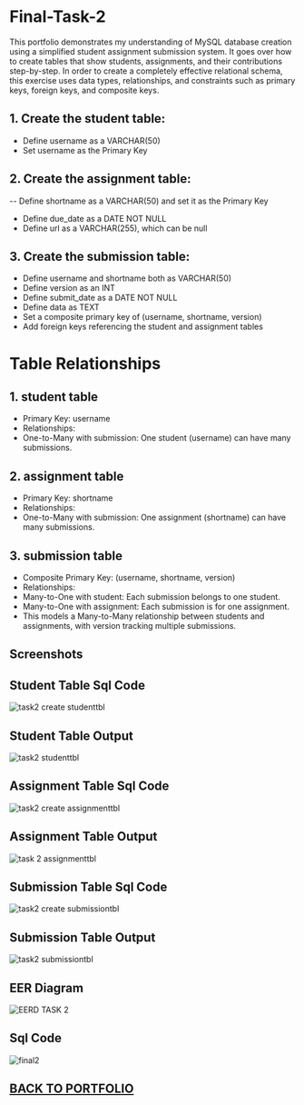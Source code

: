 # Final-Task-2

This portfolio demonstrates my understanding of MySQL database creation using a simplified student assignment submission system. It goes over how to create tables that show students, assignments, and their contributions step-by-step. In order to create a completely effective relational schema, this exercise uses data types, relationships, and constraints such as primary keys, foreign keys, and composite keys.

## 1. Create the student table:
- Define username as a VARCHAR(50)
- Set username as the Primary Key

## 2. Create the assignment table:
-- Define shortname as a VARCHAR(50) and set it as the Primary Key
- Define due_date as a DATE NOT NULL
- Define url as a VARCHAR(255), which can be null

## 3. Create the submission table:
- Define username and shortname both as VARCHAR(50)
- Define version as an INT
- Define submit_date as a DATE NOT NULL
- Define data as TEXT
- Set a composite primary key of (username, shortname, version)
- Add foreign keys referencing the student and assignment tables

# Table Relationships

## 1. student table
- Primary Key: username
- Relationships:
- One-to-Many with submission: One student (username) can have many submissions.

## 2. assignment table
- Primary Key: shortname
- Relationships:
- One-to-Many with submission: One assignment (shortname) can have many submissions.

## 3. submission table
- Composite Primary Key: (username, shortname, version)
- Relationships:
- Many-to-One with student: Each submission belongs to one student.
- Many-to-One with assignment: Each submission is for one assignment.
- This models a Many-to-Many relationship between students and assignments, with version tracking multiple submissions.


## Screenshots

## Student Table Sql Code 
![task2 create studenttbl](https://github.com/user-attachments/assets/5818ba5e-3541-418e-a28e-a78ad4be563c)
 
## Student Table Output
![task2 studenttbl](https://github.com/user-attachments/assets/1b6f5b9c-dbaf-4e20-8ee6-9338919f16ed)



## Assignment Table Sql Code  
![task2 create assignmenttbl](https://github.com/user-attachments/assets/353096d5-d488-4eae-b517-1958501d888d)
## Assignment Table Output
![task 2 assignmenttbl](https://github.com/user-attachments/assets/0292fb00-2c55-4300-8f90-24d9d62c3848)



## Submission Table Sql Code  
![task2 create submissiontbl](https://github.com/user-attachments/assets/9700303e-3940-434a-aa11-2577712a557c)
## Submission Table Output
![task2 submissiontbl](https://github.com/user-attachments/assets/28fe66a3-d24d-4112-b95d-6a8e12c9d257)


## EER Diagram 
![EERD TASK 2](https://github.com/user-attachments/assets/b8aa8cc0-bc89-41e3-a5c9-d9dfc2da7f96)


## Sql Code 
![final2](https://github.com/user-attachments/assets/f61d8dde-263d-401c-a10a-3b43c96bb6a6)

## [BACK TO PORTFOLIO](https://tatinzzz.github.io/EDM-Portfolio/)

